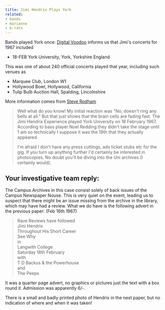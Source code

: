 ```yaml
---
title: Jimi Hendrix Plays York
related:
- bands
- marianne
- b-rats
---
```


Bands played York once: [Digital Voodoo][] informs us that Jimi's concerts for 1967 included

- 18-FEB York University, York, Yorkshire England

This was one of about 240 official concerts played that year,
including such venues as

- Marquee Club, London W1
- Hollywood Bowl, Hollywood, California
- Tulip Bulb Auction Hall, Spalding, Lincolnshire

More information comes from [Steve Rodham][]

> Well what do you know! My initial reaction was "No, doesn't ring any
> bells at all." But that just shows that the brain cells are fading
> fast. The Jimi Hendrix Experience played York University on 18
> February 1967. According to bass player Noel Redding they didn't
> take the stage until 1 am so technically I suppose it was the 19th
> that they actually appeared.
>
> I'm afraid I don't have any press cuttings, ads ticket stubs etc for
> the gig. If you turn up anything further I'd certainly be interested
> in photocopies. No doubt you'll be diving into the Uni archives (I
> certainly would).

[Digital Voodoo]: http://www.lionsgate.com/music/hendrix/
[Steve Rodham]:   sr@jimpress.u-net.com

Your investigative team reply:
------------------------------

The Campus Archives in this case consist solely of back issues of the
Campus Newspaper Nouse. This is very quiet on the event, leading us to
suspect that there might be an issue missing from the archive in the
library, which may have had a review. What we do have is the following
advert in the previous paper: (Feb 16th 1967)

> Rave Reviews have followed\
> Jimi Hendrix\
> Throughout His Short Career\
> See Why\
> in\
> Langwith College\
> Saturday 18th February\
> with\
> T D Backus & the Powerhouse\
> and\
> The Peeps

It was a quarter page advert, no graphics or pictures just the text
with a box round it. Admission was apparently 6/-.

There is a small and badly printed photo of Hendrix in the next paper,
but no indication of where and when it was taken!
